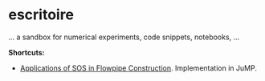 # escritoire

... a sandbox for numerical experiments, code snippets, notebooks, ...

**Shortcuts:**

- [Applications of SOS in Flowpipe Construction](https://nbviewer.jupyter.org/github/mforets/escritoire/blob/master/reachability/XFZ18under.ipynb). Implementation in JuMP.
